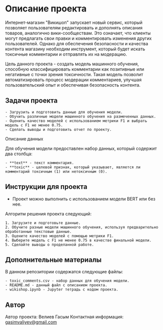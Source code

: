 # Описание проекта

Интернет-магазин "Викишоп" запускает новый сервис, который позволяет пользователям редактировать и дополнять описания товаров, аналогично вики-сообществам. Это означает, что клиенты могут предлагать свои правки и комментировать изменения других пользователей. Однако для обеспечения безопасности и качества контента магазину необходим инструмент, который будет искать токсичные комментарии и отправлять их на модерацию.

Цель данного проекта - создать модель машинного обучения, способную классифицировать комментарии как позитивные или негативные с точки зрения токсичности. Такая модель позволит автоматизировать процесс модерации комментариев, улучшая пользовательский опыт и обеспечивая безопасность контента.

## Задачи проекта

    - Загрузить и подготовить данные для обучения модели.
    - Обучить различные модели машинного обучения на размеченных данных.
    - Оценить качество моделей с использованием метрики F1 и выбрать модель с F1 не менее 0.75.
    - Сделать выводы и подготовить отчет по проекту.

Описание данных

Для обучения модели предоставлен набор данных, который содержит два столбца:

    - **text** - текст комментария.
    - **toxic** - целевой признак, который указывает, является ли комментарий токсичным (1) или нетоксичным (0).

## Инструкции для проекта

- Проект можно выполнить с использованием модели BERT или без нее.

Алгоритм решения проекта следующий:

    1. Загрузите и подготовьте данные.
    2. Обучите разные модели машинного обучения, используя предварительно обработанные текстовые данные.
    3. Оцените качество моделей с помощью метрики F1.
    4. Выберите модель с F1 не менее 0.75 в качестве финальной модели.
    5. Сделайте выводы о проделанной работе.

## Дополнительные материалы

В данном репозитории содержатся следующие файлы:

    - toxic_comments.csv - набор данных для обучения модели.
    - README.md - данный файл с описанием проекта.
    - wikishop.ipynb - Jupyter тетрадь с кодом проекта.

## Автор

Автор проекта: Велиев Гасым
Контактная информация: gasimvaliyev@gmail.com
